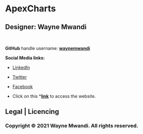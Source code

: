 # ApexCharts 


## Designer: **Wayne Mwandi**
<br>

**GitHub** handle username: **[waynemwandi](https://github.com/waynemwandi)**

**Social Media links:** <br>
* [LinkedIn](https://www.linkedin.com/in/wayne-mwandi/) <br>
* [Twitter](https://twitter.com/mwandi_wayne/) <br> 
* [Facebook](https://www.facebook.com/wayne.mwandi/) <br>

* Click on this ***[link](https://waynemwandi.github.io/PPortfolio)** to access the website.

## Legal | Licencing
### **Copyright © 2021  Wayne Mwandi. All rights reserved.**

